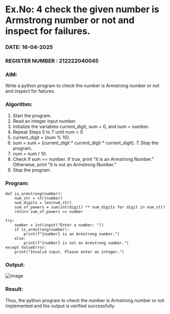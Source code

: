 # Ex.No: 4 check the given number is Armstrong number or not and inspect for failures.
### DATE: 16-04-2025                                                                            
### REGISTER NUMBER : 212222040045
### AIM: 
Write a python program to check the number is Armstrong number or not and inspect for failures.

### Algorithm:
1.  Start the program.
2.	Read an integer input number.
3.	Initialize the variables current_digit, sum = 0, and num = number.
4.	Repeat Steps 5 to 7 until num > 0
5.	current_digit = (num % 10).
6.	sum = sum + (current_digit * current_digit * current_digit). 7. Stop the program.
7.	num = num / 10.
8.	Check if sum == number. If true, print "It is an Armstrong Number." Otherwise, print "It is not an Armstrong Number."
9.	Stop the program.

### Program:

```
def is_armstrong(number):
    num_str = str(number)
    num_digits = len(num_str)
    sum_of_powers = sum(int(digit) ** num_digits for digit in num_str)
    return sum_of_powers == number

try:
    number = int(input("Enter a number: "))
    if is_armstrong(number):
        print(f"{number} is an Armstrong number.")
    else:
        print(f"{number} is not an Armstrong number.")
except ValueError:
    print("Invalid input. Please enter an integer.")
```


### Output:
![image](https://github.com/user-attachments/assets/2d93b03a-651f-45d2-86ac-7d994386ed0b)






### Result:
Thus, the python program to check the number is Armstrong number or not implemented and the output is verified successfully.


